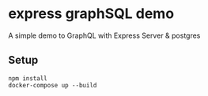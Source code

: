 # express graphSQL demo

A simple demo to GraphQL with Express Server & postgres

## Setup

```
npm install
docker-compose up --build
```
